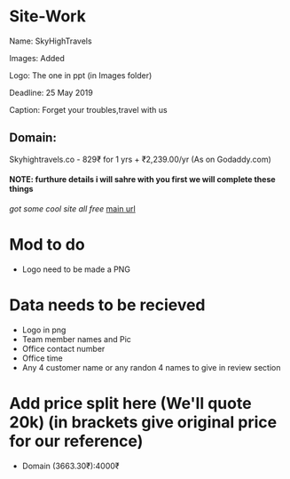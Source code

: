 # Site-Work

Name: SkyHighTravels

Images: Added

Logo: The one in ppt (in Images folder)

Deadline: 25 May 2019

Caption: Forget your troubles,travel with us

## Domain:

Skyhightravels.co - 
829₹ for 1 yrs + ₹2,239.00/yr (As on Godaddy.com)

 #### NOTE: furthure details i will sahre with you first we will complete these things

*got some cool site all free*
[main url](https://colorlib.com/wp/free-travel-website-templates/)


# Mod to do
- Logo need to be made a PNG

# Data needs to be recieved
- Logo in png
- Team member names and Pic
- Office contact number
- Office time
- Any 4 customer name or any randon 4 names to give in review section

# Add price split here (We'll quote 20k) (in brackets give original price for our reference)
- Domain (3663.30₹):4000₹
